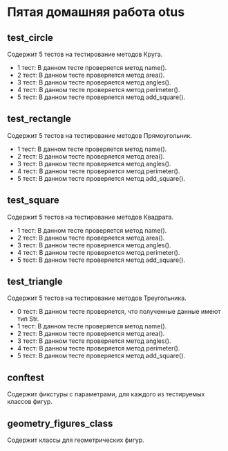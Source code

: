 <h1>Пятая домашняя работа otus</h1>


<h2>test_circle</h2> 
Содержит 5 тестов на тестирование методов Круга. 
<ul>
<li>1 тест:
В данном тесте проверяется метод name().</li>
<li>2 тест:
В данном тесте проверяется метод area().</li>
<li>3 тест:
В данном тесте проверяется метод angles().</li>
<li>4 тест:
В данном тесте проверяется метод perimeter().</li>
<li>5 тест:
В данном тесте проверяется метод add_square().</li>
</ul>
<h2>test_rectangle</h2>
Содержит 5 тестов на тестирование методов Прямоугольник.
<ul>
<li>1 тест:
В данном тесте проверяется метод name().</li>
<li>2 тест:
В данном тесте проверяется метод area().</li>
<li>3 тест:
В данном тесте проверяется метод angles().</li>
<li>4 тест:
В данном тесте проверяется метод perimeter().</li>
<li>5 тест:
В данном тесте проверяется метод add_square().</li>
</ul>
<h2>test_square</h2> 
Содержит 5 тестов на тестирование методов Квадрата.
<ul> 
<li>1 тест:
В данном тесте проверяется метод name().</li>
<li>2 тест:
В данном тесте проверяется метод area().</li>
<li>3 тест:
В данном тесте проверяется метод angles().</li>
<li>4 тест:
В данном тесте проверяется метод perimeter().</li>
<li>5 тест:
В данном тесте проверяется метод add_square().</li>
</ul> 
<h2>test_triangle</h2> 
Содержит 5 тестов на тестирование методов Треугольника.
<ul>
<li>0 тест:  
В данном тесте проверяется, что полученные данные имеют
тип Str.</li>
<li>1 тест:
В данном тесте проверяется метод name().</li>
<li>2 тест:
В данном тесте проверяется метод area().</li>
<li>3 тест:
В данном тесте проверяется метод angles().</li>
<li>4 тест:
В данном тесте проверяется метод perimeter().</li>
<li>5 тест:
В данном тесте проверяется метод add_square().</li>
</ul>
<h2>conftest</h2> 
Содержит фикстуры с параметрами, для каждого из 
тестируемых классов фигур. 

<h2>geometry_figures_class</h2> 
Содержит классы для геометрических фигур.